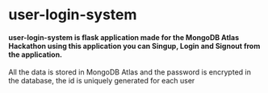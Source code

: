 # user-login-system
#### user-login-system is flask application made for the MongoDB Atlas Hackathon using this application you can Singup, Login and Signout from the application.
All the data is stored in MongoDB Atlas and the password is encrypted in the database, the id is uniquely generated for each user 

